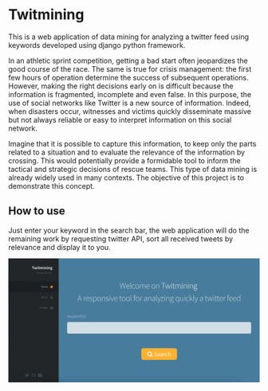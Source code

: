# Twitmining

This is a web application of data mining for analyzing a twitter feed using keywords developed using django python framework.

In an athletic sprint competition, getting a bad start often jeopardizes the good course of the race. The same is true for crisis management: the first few hours of operation determine the success of subsequent operations. However, making the right decisions early on is difficult because the information is fragmented, incomplete and even false. In this purpose, the use of social networks like Twitter is a new source of information. Indeed, when disasters occur, witnesses and victims quickly disseminate massive but not always reliable or easy to interpret information on this social network.

Imagine that it is possible to capture this information, to keep only the parts related to a situation and to evaluate the relevance of the information by crossing. This would potentially provide a formidable tool to inform the tactical and strategic decisions of rescue teams. This type of data mining is already widely used in many contexts. The objective of this project is to demonstrate this concept.

## How to use

Just enter your keyword in the search bar, the web application will do the remaining work by requesting twitter API, sort all received tweets by relevance and display it to you.

![GitHub Logo](/img/twitmining.png)
